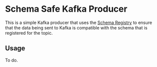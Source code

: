 # Schema Safe Kafka Producer

This is a simple Kafka producer that uses the [Schema Registry](https://docs.confluent.io/current/schema-registry/index.html) to ensure that the data being sent to Kafka is compatible with the schema that is registered for the topic.

## Usage

To do.
